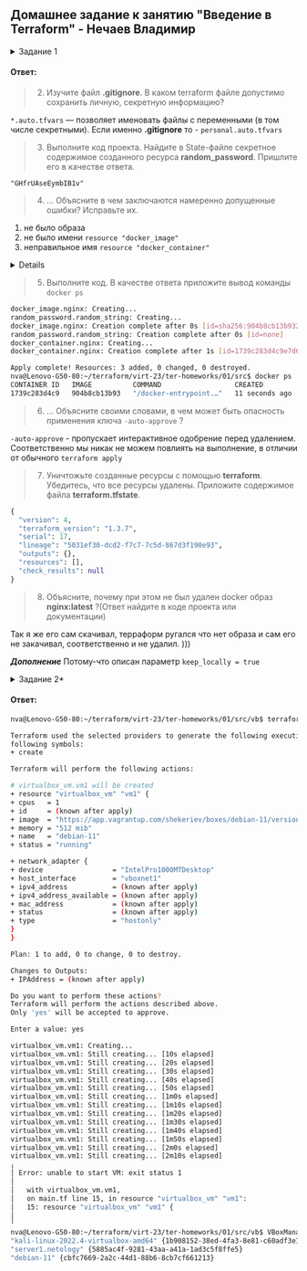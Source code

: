 ## Домашнее задание к занятию "Введение в Terraform" - Нечаев Владимир

<details>
<summary>Задание 1</summary>

> 1. Перейдите в каталог [**src**](https://github.com/netology-code/ter-homeworks/tree/main/01/src). 
  Скачайте все необходимые зависимости, использованные в проекте. 
> 2. Изучите файл **.gitignore**. В каком terraform файле допустимо сохранить личную, секретную информацию?
> 3. Выполните код проекта. Найдите  в State-файле секретное содержимое созданного ресурса **random_password**. Пришлите его в качестве ответа.
> 4. Раскомментируйте блок кода, примерно расположенный на строчках 29-42 файла **main.tf**.
> Выполните команду ```terraform -validate```. Объясните в чем заключаются намеренно допущенные ошибки? Исправьте их.
> 5. Выполните код. В качестве ответа приложите вывод команды ```docker ps```
> 6. Замените имя docker-контейнера в блоке кода на ```hello_world```, выполните команду ```terraform apply -auto-approve```.
> Объясните своими словами, в чем может быть опасность применения ключа  ```-auto-approve``` ? 
> 7. Уничтожьте созданные ресурсы с помощью **terraform**. Убедитесь, что все ресурсы удалены. Приложите содержимое файла **terraform.tfstate**. 
> 8. Объясните, почему при этом не был удален docker образ **nginx:latest** ?(Ответ найдите в коде проекта или документации)
  
  </details>

#### Ответ:

> 2. Изучите файл **.gitignore**. В каком terraform файле допустимо сохранить личную, секретную информацию?

`*.auto.tfvars` — позволяет именовать файлы с переменными (в том числе секретными). Если именно **.gitignore** то - `personal.auto.tfvars`

> 3. Выполните код проекта. Найдите  в State-файле секретное содержимое созданного ресурса **random_password**. Пришлите его в качестве ответа.

`"GHfrUAseEymbIB1v"`

> 4. ... Объясните в чем заключаются намеренно допущенные ошибки? Исправьте их.

1. не было образа
2. не было имени `resource "docker_image"`
3. неправильное имя `resource "docker_container"`

<details>

```bash
nva@Lenovo-G50-80:~/terraform/virt-23/ter-homeworks/01/src$ terraform validate
╷
│ Error: Missing name for resource
│ 
│   on main.tf line 24, in resource "docker_image":
│   24: resource "docker_image" {
│ 
│ All resource blocks must have 2 labels (type, name).
╵
╷
│ Error: Invalid resource name
│ 
│   on main.tf line 29, in resource "docker_container" "1nginx":
│   29: resource "docker_container" "1nginx" {
│ 
│ A name must start with a letter or underscore and may contain only letters, digits, underscores, and dashes.
╵
nva@Lenovo-G50-80:~/terraform/virt-23/ter-homeworks/01/src$ docker images
REPOSITORY                   TAG       IMAGE ID       CREATED         SIZE
vanechaev/elastic8_cntos_7   3.0.3     3e81978af46b   2 days ago      2.84GB
vanechaev/elastic8_centos7   0.1       41d0e6b972cd   2 days ago      2.64GB
vanechaev/elastic8_centos7   0.4       41d0e6b972cd   2 days ago      2.64GB
vanechaev/elastic8_centos7   0.3       fd4a732d8540   2 days ago      2.64GB
vanechaev/elastic8_centos7   0.2       7aeb1ec04658   2 days ago      2.64GB
vanechaev/elastic8_cntos_7   3.0.2     172a44df4943   2 days ago      2.84GB
vanechaev/elastic8_cntos_7   3.0.1     dfcb6272cc63   2 days ago      2.84GB
postgres                     13        6a3d8bd95dca   5 weeks ago     374MB
debian                       latest    5c8936e57a38   2 months ago    124MB
alpine                       3.14      dd53f409bf0b   7 months ago    5.61MB
hello-world                  latest    feb5d9fea6a5   18 months ago   13.3kB
centos                       7         eeb6ee3f44bd   18 months ago   204MB
nva@Lenovo-G50-80:~/terraform/virt-23/ter-homeworks/01/src$ docker pull nginx
Using default tag: latest
latest: Pulling from library/nginx
3f9582a2cbe7: Pull complete 
9a8c6f286718: Pull complete 
e81b85700bc2: Pull complete 
73ae4d451120: Pull complete 
6058e3569a68: Pull complete 
3a1b8f201356: Pull complete 
Digest: sha256:aa0afebbb3cfa473099a62c4b32e9b3fb73ed23f2a75a65ce1d4b4f55a5c2ef2
Status: Downloaded newer image for nginx:latest
docker.io/library/nginx:latest
nva@Lenovo-G50-80:~/terraform/virt-23/ter-homeworks/01/src$ terraform validate
╷
│ Error: Missing name for resource
│ 
│   on main.tf line 24, in resource "docker_image":
│   24: resource "docker_image" {
│ 
│ All resource blocks must have 2 labels (type, name).
╵
╷
│ Error: Invalid resource name
│ 
│   on main.tf line 29, in resource "docker_container" "1nginx":
│   29: resource "docker_container" "1nginx" {
│ 
│ A name must start with a letter or underscore and may contain only letters, digits, underscores, and dashes.
╵
nva@Lenovo-G50-80:~/terraform/virt-23/ter-homeworks/01/src$ terraform init
There are some problems with the configuration, described below.

The Terraform configuration must be valid before initialization so that
Terraform can determine which modules and providers need to be installed.
╷
│ Error: Missing name for resource
│ 
│ On main.tf line 24: All resource blocks must have 2 labels (type, name).
╵

nva@Lenovo-G50-80:~/terraform/virt-23/ter-homeworks/01/src$ docker images
REPOSITORY                   TAG       IMAGE ID       CREATED         SIZE
vanechaev/elastic8_cntos_7   3.0.3     3e81978af46b   2 days ago      2.84GB
vanechaev/elastic8_centos7   0.1       41d0e6b972cd   2 days ago      2.64GB
vanechaev/elastic8_centos7   0.4       41d0e6b972cd   2 days ago      2.64GB
vanechaev/elastic8_centos7   0.3       fd4a732d8540   2 days ago      2.64GB
vanechaev/elastic8_centos7   0.2       7aeb1ec04658   2 days ago      2.64GB
vanechaev/elastic8_cntos_7   3.0.2     172a44df4943   2 days ago      2.84GB
vanechaev/elastic8_cntos_7   3.0.1     dfcb6272cc63   2 days ago      2.84GB
nginx                        latest    904b8cb13b93   2 weeks ago     142MB
postgres                     13        6a3d8bd95dca   5 weeks ago     374MB
debian                       latest    5c8936e57a38   2 months ago    124MB
alpine                       3.14      dd53f409bf0b   7 months ago    5.61MB
hello-world                  latest    feb5d9fea6a5   18 months ago   13.3kB
centos                       7         eeb6ee3f44bd   18 months ago   204MB
nva@Lenovo-G50-80:~/terraform/virt-23/ter-homeworks/01/src$ ^C
nva@Lenovo-G50-80:~/terraform/virt-23/ter-homeworks/01/src$ terraform init
There are some problems with the configuration, described below.

The Terraform configuration must be valid before initialization so that
Terraform can determine which modules and providers need to be installed.
╷
│ Error: Invalid resource name
│
│   on main.tf line 29, in resource "docker_container" "1nginx":
│   29: resource "docker_container" "1nginx" {
│
│ A name must start with a letter or underscore and may contain only letters, digits, underscores, and dashes.
╵

nva@Lenovo-G50-80:~/terraform/virt-23/ter-homeworks/01/src$ terraform init

Initializing the backend...

Initializing provider plugins...
- Reusing previous version of kreuzwerker/docker from the dependency lock file
- Reusing previous version of hashicorp/random from the dependency lock file
- Using previously-installed kreuzwerker/docker v3.0.2
- Using previously-installed hashicorp/random v3.4.3

Terraform has been successfully initialized!

You may now begin working with Terraform. Try running "terraform plan" to see
any changes that are required for your infrastructure. All Terraform commands
should now work.

If you ever set or change modules or backend configuration for Terraform,
rerun this command to reinitialize your working directory. If you forget, other
commands will detect it and remind you to do so if necessary.
nva@Lenovo-G50-80:~/terraform/virt-23/ter-homeworks/01/src$ terraform validate
Success! The configuration is valid.
```

</details>
 
> 5. Выполните код. В качестве ответа приложите вывод команды ```docker ps```

```bash
docker_image.nginx: Creating...
random_password.random_string: Creating...
docker_image.nginx: Creation complete after 0s [id=sha256:904b8cb13b932e23230836850610fa45dce9eb0650d5618c2b1487c2a4f577b8nginx:latest]
random_password.random_string: Creation complete after 0s [id=none]
docker_container.nginx: Creating...
docker_container.nginx: Creation complete after 1s [id=1739c283d4c9e7d66eb14c8cb9446345a15d9cad109f6984d78d4e12bb860faa]

Apply complete! Resources: 3 added, 0 changed, 0 destroyed.
nva@Lenovo-G50-80:~/terraform/virt-23/ter-homeworks/01/src$ docker ps
CONTAINER ID   IMAGE          COMMAND                  CREATED          STATUS         PORTS                  NAMES
1739c283d4c9   904b8cb13b93   "/docker-entrypoint.…"   11 seconds ago   Up 9 seconds   0.0.0.0:8000->80/tcp   example_yJKvRrfEiyfkX5z2
```

> 6. ... Объясните своими словами, в чем может быть опасность применения ключа  ```-auto-approve``` ? 

`-auto-approve` - пропускает интерактивное одобрение перед удалением. Соответственно мы никак не можем повлиять на выполнение, в отличии от обычного `terraform apply`

> 7. Уничтожьте созданные ресурсы с помощью **terraform**. Убедитесь, что все ресурсы удалены. Приложите содержимое файла **terraform.tfstate**. 

```terraform
{
  "version": 4,
  "terraform_version": "1.3.7",
  "serial": 17,
  "lineage": "5031ef30-dcd2-f7c7-7c5d-867d3f190e93",
  "outputs": {},
  "resources": [],
  "check_results": null
}
```

> 8. Объясните, почему при этом не был удален docker образ **nginx:latest** ?(Ответ найдите в коде проекта или документации)

Так я же его сам скачивал, терраформ ругался что нет образа и сам его не закачивал, соответственно и не удалил. )))

***Дополнение***
Потому-что описан параметр `keep_locally = true`

<details>
<summary>Задание 2*</summary>
  
> 1. Изучите в документации provider [**Virtualbox**](https://registry.tfpla.net/providers/shekeriev/virtualbox/latest/docs/overview/index) от 
> shekeriev.
> 2. Создайте с его помощью любую виртуальную машину.
>
> В качестве ответа приложите plan для создаваемого ресурса.

  
  </details>

#### Ответ:

```bash
nva@Lenovo-G50-80:~/terraform/virt-23/ter-homeworks/01/src/vb$ terraform apply

Terraform used the selected providers to generate the following execution plan. Resource actions are indicated with the
following symbols:
+ create

Terraform will perform the following actions:

# virtualbox_vm.vm1 will be created
+ resource "virtualbox_vm" "vm1" {
+ cpus   = 1
+ id     = (known after apply)
+ image  = "https://app.vagrantup.com/shekeriev/boxes/debian-11/versions/0.2/providers/virtualbox.box"
+ memory = "512 mib"
+ name   = "debian-11"
+ status = "running"

+ network_adapter {
+ device                 = "IntelPro1000MTDesktop"
+ host_interface         = "vboxnet1"
+ ipv4_address           = (known after apply)
+ ipv4_address_available = (known after apply)
+ mac_address            = (known after apply)
+ status                 = (known after apply)
+ type                   = "hostonly"
}
}

Plan: 1 to add, 0 to change, 0 to destroy.

Changes to Outputs:
+ IPAddress = (known after apply)

Do you want to perform these actions?
Terraform will perform the actions described above.
Only 'yes' will be accepted to approve.

Enter a value: yes

virtualbox_vm.vm1: Creating...
virtualbox_vm.vm1: Still creating... [10s elapsed]
virtualbox_vm.vm1: Still creating... [20s elapsed]
virtualbox_vm.vm1: Still creating... [30s elapsed]
virtualbox_vm.vm1: Still creating... [40s elapsed]
virtualbox_vm.vm1: Still creating... [50s elapsed]
virtualbox_vm.vm1: Still creating... [1m0s elapsed]
virtualbox_vm.vm1: Still creating... [1m10s elapsed]
virtualbox_vm.vm1: Still creating... [1m20s elapsed]
virtualbox_vm.vm1: Still creating... [1m30s elapsed]
virtualbox_vm.vm1: Still creating... [1m40s elapsed]
virtualbox_vm.vm1: Still creating... [1m50s elapsed]
virtualbox_vm.vm1: Still creating... [2m0s elapsed]
virtualbox_vm.vm1: Still creating... [2m10s elapsed]
╷
│ Error: unable to start VM: exit status 1
│
│   with virtualbox_vm.vm1,
│   on main.tf line 15, in resource "virtualbox_vm" "vm1":
│   15: resource "virtualbox_vm" "vm1" {
│
╵
nva@Lenovo-G50-80:~/terraform/virt-23/ter-homeworks/01/src/vb$ VBoxManage list vms
"kali-linux-2022.4-virtualbox-amd64" {1b908152-38ed-4fa3-8e81-c60adf3e1102}
"server1.netology" {5885ac4f-9281-43aa-a41a-1ad3c5f8ffe5}
"debian-11" {cbfc7669-2a2c-44d1-88b6-8cb7cf661213}
```
